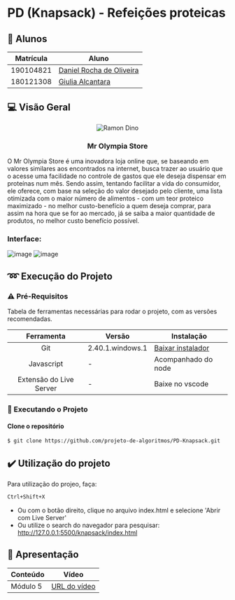 # PD (Knapsack) - Refeições proteicas
## 👥 Alunos

| Matrícula | Aluno                                                      |
| --------- | ---------------------------------------------------------- |
| 190104821	| [Daniel Rocha de Oliveira](https://github.com/DanRocha18)  |
| 180121308 | [Giulia Alcantara](https://github.com/alcantaragiubs)      |
 
 ##  💻 Visão Geral

<div align="center">

![Ramon Dino](./knapsack/images/tenor.gif)

 ### Mr Olympia Store
 
</div>

 O Mr Olympia Store é uma inovadora loja online que, se baseando em valores similares aos encontrados na internet, busca trazer ao usuário que o acesse uma facilidade no controle de gastos que ele deseja dispensar em proteínas num mês. Sendo assim, tentando facilitar a vida do consumidor, ele oferece, com base na seleção do valor desejado pelo cliente, uma lista otimizada com o maior número de alimentos - com um teor proteico maximizado - no melhor custo-benefício a quem deseja comprar, para assim na hora que se for ao mercado, já se saiba a maior quantidade de produtos, no melhor custo benefício possível.
 
 ### Interface: 
![image](https://github.com/projeto-de-algoritmos/PD-Knapsack/assets/54143767/d0a66c50-87f4-4c70-a2fe-c910f1ab8af7)
![image](https://github.com/projeto-de-algoritmos/PD-Knapsack/assets/54143767/7b428ea0-a2a1-44ac-9856-52598a5f7da2)


## ➿ Execução do Projeto

### ⚠️ Pré-Requisitos 

Tabela de ferramentas necessárias para rodar o projeto, com as versões recomendadas.

| Ferramenta | Versão | Instalação |
| :-------: | ----------- | -------------------------------------------------------- |
| Git | 2.40.1.windows.1 | [Baixar instalador](https://git-scm.com/) |
| Javascript | - | Acompanhado do node |
| Extensão do Live Server | - | Baixe no vscode |

### 🔂 Executando o Projeto

#### Clone o repositório

```bash 
$ git clone https://github.com/projeto-de-algoritmos/PD-Knapsack.git
```

## ✔️ Utilização do projeto
Para utilização do projeo, faça:

```bash 
Ctrl+Shift+X
```
- Ou com o botão direito, clique no arquivo index.html e selecione 'Abrir com Live Server'
- Ou utilize o search do navegador para pesquisar: http://127.0.0.1:5500/knapsack/index.html

## 🔗 Apresentação

  | Conteúdo | Vídeo                                                                                         |
  | -------- | --------------------------------------------------------------------------------------------- |
  | Módulo 5 | [URL do vídeo]()|
